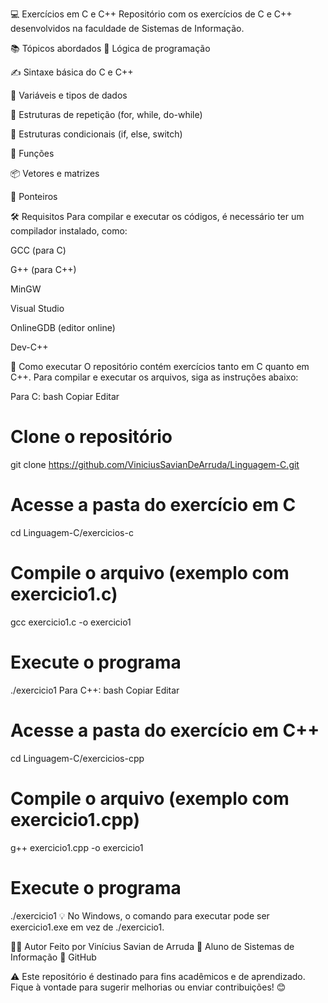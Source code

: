 💻 Exercícios em C e C++
Repositório com os exercícios de C e C++ desenvolvidos na faculdade de Sistemas de Informação.

📚 Tópicos abordados
🧠 Lógica de programação

✍️ Sintaxe básica do C e C++

🔢 Variáveis e tipos de dados

🔁 Estruturas de repetição (for, while, do-while)

🔀 Estruturas condicionais (if, else, switch)

🔧 Funções

📦 Vetores e matrizes

🧭 Ponteiros

🛠️ Requisitos
Para compilar e executar os códigos, é necessário ter um compilador instalado, como:

GCC (para C)

G++ (para C++)

MinGW

Visual Studio

OnlineGDB (editor online)

Dev-C++

🚀 Como executar
O repositório contém exercícios tanto em C quanto em C++. Para compilar e executar os arquivos, siga as instruções abaixo:

Para C:
bash
Copiar
Editar
# Clone o repositório
git clone https://github.com/ViniciusSavianDeArruda/Linguagem-C.git

# Acesse a pasta do exercício em C
cd Linguagem-C/exercicios-c

# Compile o arquivo (exemplo com exercicio1.c)
gcc exercicio1.c -o exercicio1

# Execute o programa
./exercicio1
Para C++:
bash
Copiar
Editar
# Acesse a pasta do exercício em C++
cd Linguagem-C/exercicios-cpp

# Compile o arquivo (exemplo com exercicio1.cpp)
g++ exercicio1.cpp -o exercicio1

# Execute o programa
./exercicio1
💡 No Windows, o comando para executar pode ser exercicio1.exe em vez de ./exercicio1.

👨‍💻 Autor
Feito por Vinícius Savian de Arruda
📘 Aluno de Sistemas de Informação
🔗 GitHub

⚠️ Este repositório é destinado para fins acadêmicos e de aprendizado. Fique à vontade para sugerir melhorias ou enviar contribuições! 😊


